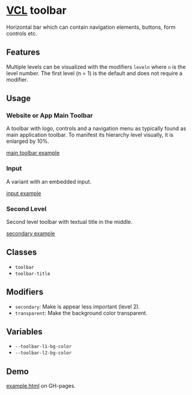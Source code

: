 # [VCL](https://vcl.github.io/) toolbar

Horizontal bar which can contain navigation elements,
buttons, form controls etc.

## Features

Multiple levels can be visualized with the modifiers `leveln`
where `n` is the level number. The first level (n = 1) is the default and does
not require a modifier.

## Usage

### Website or App Main Toolbar

A toolbar with logo, controls and a navigation menu
as typically found as main application toolbar.
To manifest its hierarchy level visually,  it is enlarged by 10%.

[main toolbar example](/demo/example-main.html)

### Input

A variant with an embedded input.

[input example](/demo/example-input.html)

### Second Level

Second level toolbar with textual title in the middle.

[secondary example](/demo/example-secondary.html)

## Classes

- `toolbar`
- `toolbar-title`

## Modifiers

- `secondary`: Make is appear less important (level 2).
- `transparent`: Make the background color transparent.

## Variables

- `--toolbar-l1-bg-color`
- `--toolbar-l2-bg-color`

## Demo

[example.html](/demo/example.html) on GH-pages.
